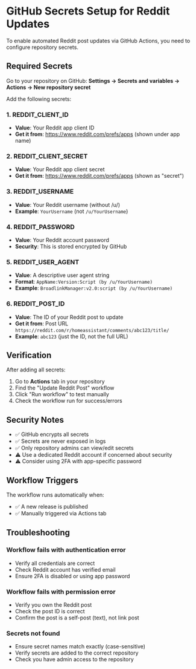 # GitHub Secrets Setup for Reddit Updates

To enable automated Reddit post updates via GitHub Actions, you need to configure repository secrets.

## Required Secrets

Go to your repository on GitHub:
**Settings → Secrets and variables → Actions → New repository secret**

Add the following secrets:

### 1. REDDIT_CLIENT_ID
- **Value**: Your Reddit app client ID
- **Get it from**: https://www.reddit.com/prefs/apps (shown under app name)

### 2. REDDIT_CLIENT_SECRET
- **Value**: Your Reddit app client secret
- **Get it from**: https://www.reddit.com/prefs/apps (shown as "secret")

### 3. REDDIT_USERNAME
- **Value**: Your Reddit username (without /u/)
- **Example**: `YourUsername` (not `/u/YourUsername`)

### 4. REDDIT_PASSWORD
- **Value**: Your Reddit account password
- **Security**: This is stored encrypted by GitHub

### 5. REDDIT_USER_AGENT
- **Value**: A descriptive user agent string
- **Format**: `AppName:Version:Script (by /u/YourUsername)`
- **Example**: `BroadlinkManager:v2.0:script (by /u/YourUsername)`

### 6. REDDIT_POST_ID
- **Value**: The ID of your Reddit post to update
- **Get it from**: Post URL `https://reddit.com/r/homeassistant/comments/abc123/title/`
- **Example**: `abc123` (just the ID, not the full URL)

## Verification

After adding all secrets:

1. Go to **Actions** tab in your repository
2. Find the "Update Reddit Post" workflow
3. Click "Run workflow" to test manually
4. Check the workflow run for success/errors

## Security Notes

- ✅ GitHub encrypts all secrets
- ✅ Secrets are never exposed in logs
- ✅ Only repository admins can view/edit secrets
- ⚠️ Use a dedicated Reddit account if concerned about security
- ⚠️ Consider using 2FA with app-specific password

## Workflow Triggers

The workflow runs automatically when:
- ✅ A new release is published
- ✅ Manually triggered via Actions tab

## Troubleshooting

### Workflow fails with authentication error
- Verify all credentials are correct
- Check Reddit account has verified email
- Ensure 2FA is disabled or using app password

### Workflow fails with permission error
- Verify you own the Reddit post
- Check the post ID is correct
- Confirm the post is a self-post (text), not link post

### Secrets not found
- Ensure secret names match exactly (case-sensitive)
- Verify secrets are added to the correct repository
- Check you have admin access to the repository
